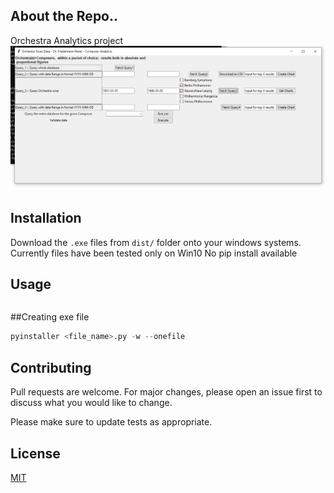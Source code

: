 ## About the Repo..

Orchestra Analytics project
![Query 5 Dashboard](screenshots/query5.PNG?raw=true "query5_dashboard")


## Installation

Download the ```.exe``` files from ```dist/``` folder onto your windows systems.
Currently files have been tested only on Win10
No pip install available

## Usage

```python
```

##Creating exe file
```python
pyinstaller <file_name>.py -w --onefile
```


## Contributing
Pull requests are welcome. For major changes, please open an issue first to discuss what you would like to change.

Please make sure to update tests as appropriate.

## License
[MIT](https://choosealicense.com/licenses/mit/)
